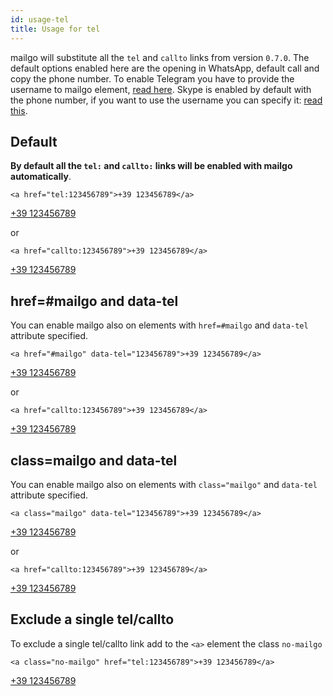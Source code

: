 ```yaml
---
id: usage-tel
title: Usage for tel
---
```


mailgo will substitute all the `tel` and `callto` links from version `0.7.0`. The default options enabled here are the opening in WhatsApp, default call and copy the phone number. To enable Telegram you have to provide the username to mailgo element, <a href="/docs/telegram">read here</a>. Skype is enabled by default with the phone number, if you want to use the username you can specify it: <a href="/docs/skype">read this</a>.

## Default

**By default all the `tel:` and `callto:` links will be enabled with mailgo automatically**.

```
<a href="tel:123456789">+39 123456789</a>
```

<a href="tel:123456789">+39 123456789</a>

or

```
<a href="callto:123456789">+39 123456789</a>
```

<a href="callto:123456789">+39 123456789</a>

## href=#mailgo and data-tel

You can enable mailgo also on elements with `href=#mailgo` and `data-tel` attribute specified.

```
<a href="#mailgo" data-tel="123456789">+39 123456789</a>
```

<a href="#mailgo" data-tel="123456789">+39 123456789</a>

or

```
<a href="callto:123456789">+39 123456789</a>
```

<a href="callto:123456789">+39 123456789</a>

## class=mailgo and data-tel

You can enable mailgo also on elements with `class="mailgo"` and `data-tel` attribute specified.

```
<a class="mailgo" data-tel="123456789">+39 123456789</a>
```

<a href="" class="mailgo" data-tel="123456789">+39 123456789</a>

or

```
<a href="callto:123456789">+39 123456789</a>
```

<a href="callto:123456789">+39 123456789</a>

## Exclude a single tel/callto

To exclude a single tel/callto link add to the `<a>` element the class `no-mailgo`

```
<a class="no-mailgo" href="tel:123456789">+39 123456789</a>
```

<a class="no-mailgo" href="tel:123456789">+39 123456789</a>
